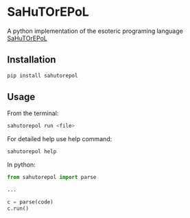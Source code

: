 # SaHuTOrEPoL

A python implementation of the esoteric programing language [SaHuTOrEPoL](https://github.com/MinekPo1/SaHuTOrEPoL)

## Installation

```bash
pip install sahutorepol
```

## Usage

From the terminal:

```bash
sahutorepol run <file>
```

For detailed help use help command:

```bash
sahutorepol help
```

In python:

```python
from sahutorepol import parse

...

c = parse(code)
c.run()
```

